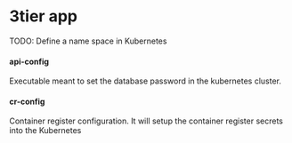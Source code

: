# 3tier app

TODO: Define a name space in Kubernetes

#### api-config

Executable meant to set the database password in the kubernetes cluster.


#### cr-config

Container register configuration. It will setup the container register secrets into the Kubernetes 